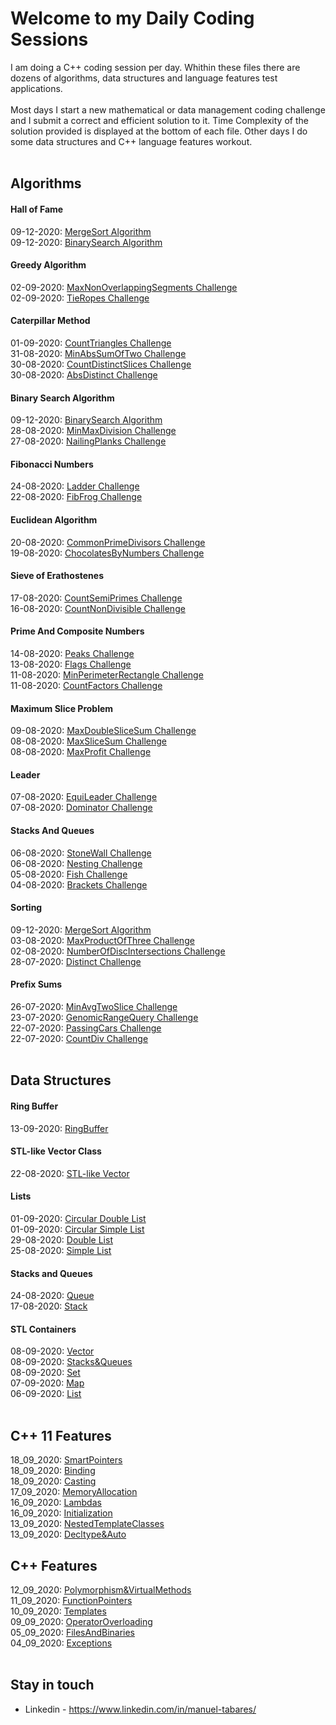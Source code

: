 # Welcome to my Daily Coding Sessions
  
I am doing a C++ coding session per day. Whithin these files there are dozens of algorithms, data structures and language features test applications.
<br/><br/>
Most days I start a new  mathematical or data management coding challenge and I submit a correct and efficient solution to it. Time Complexity of the solution provided is displayed at the bottom of each file. Other days I do some data structures and C++ language features workout.
<br/><br/>

## **Algorithms**

#### Hall of Fame

09-12-2020: [MergeSort Algorithm](https://github.com/ManuCanedo/DailyCodingSessions/tree/master/Algorithms_Sorting/Implementation_MergeSort)  
09-12-2020: [BinarySearch Algorithm](https://github.com/ManuCanedo/DailyCodingSessions/tree/master/Algorithms_BinarySearchAlgorithm/Implementation_BinarySearch)  

#### Greedy Algorithm

02-09-2020: [MaxNonOverlappingSegments Challenge](https://github.com/ManuCanedo/DailyCodingSessions/tree/master/Algorithms_GreedyAlgorithm/MaxNonOverlappingSegments)  
02-09-2020: [TieRopes Challenge](https://github.com/ManuCanedo/DailyCodingSessions/tree/master/Algorithms_GreedyAlgorithm/TieRopes)  

#### Caterpillar Method

01-09-2020: [CountTriangles Challenge](https://github.com/ManuCanedo/DailyCodingSessions/tree/master/Algorithms_CaterpillarMethod/CountTriangles)  
31-08-2020: [MinAbsSumOfTwo Challenge](https://github.com/ManuCanedo/DailyCodingSessions/tree/master/Algorithms_CaterpillarMethod/MinAbsSumOfTwo)  
30-08-2020: [CountDistinctSlices Challenge](https://github.com/ManuCanedo/DailyCodingSessions/tree/master/Algorithms_CaterpillarMethod/CountDistinctSlices)  
30-08-2020: [AbsDistinct Challenge](https://github.com/ManuCanedo/DailyCodingSessions/tree/master/Algorithms_CaterpillarMethod/AbsDistinct)  

#### Binary Search Algorithm

09-12-2020: [BinarySearch Algorithm](https://github.com/ManuCanedo/DailyCodingSessions/tree/master/Algorithms_BinarySearchAlgorithm/Implementation_BinarySearch)  
28-08-2020: [MinMaxDivision Challenge](https://github.com/ManuCanedo/DailyCodingSessions/tree/master/Algorithms_BinarySearchAlgorithm/MinMaxDivision)  
27-08-2020: [NailingPlanks Challenge](https://github.com/ManuCanedo/DailyCodingSessions/tree/master/Algorithms_BinarySearchAlgorithm/NailingPlanks)  

#### Fibonacci Numbers

24-08-2020: [Ladder Challenge](https://github.com/ManuCanedo/DailyCodingSessions/tree/master/Algorithms_FibonacciNumbers/Ladder)  
22-08-2020: [FibFrog Challenge](https://github.com/ManuCanedo/DailyCodingSessions/tree/master/Algorithms_FibonacciNumbers/FibFrog)  

#### Euclidean Algorithm

20-08-2020: [CommonPrimeDivisors Challenge](https://github.com/ManuCanedo/DailyCodingSessions/tree/master/Algorithms_EuclideanAlgorithm/CommonPrimeDivisors)  
19-08-2020: [ChocolatesByNumbers Challenge](https://github.com/ManuCanedo/DailyCodingSessions/tree/master/Algorithms_EuclideanAlgorithm/ChocolatesByNumbers)  

#### Sieve of Erathostenes

17-08-2020: [CountSemiPrimes Challenge](https://github.com/ManuCanedo/DailyCodingSessions/tree/master/Algorithms_SieveOfErathostenes/CountSemiPrimes)  
16-08-2020: [CountNonDivisible Challenge](https://github.com/ManuCanedo/DailyCodingSessions/tree/master/Algorithms_SieveOfErathostenes/CountNonDivisible)  

#### Prime And Composite Numbers

14-08-2020: [Peaks Challenge](https://github.com/ManuCanedo/DailyCodingSessions/tree/master/Algorithms_Prime%26CompositeNumbers/Peaks)  
13-08-2020: [Flags Challenge](https://github.com/ManuCanedo/DailyCodingSessions/tree/master/Algorithms_Prime&CompositeNumbers/Flags)  
11-08-2020: [MinPerimeterRectangle Challenge](https://github.com/ManuCanedo/DailyCodingSessions/tree/master/Algorithms_Prime%26CompositeNumbers/MinPerimeterRectangle)  
11-08-2020: [CountFactors Challenge](https://github.com/ManuCanedo/DailyCodingSessions/tree/master/Algorithms_Prime%26CompositeNumbers/CountFactors)  

#### Maximum Slice Problem

09-08-2020: [MaxDoubleSliceSum Challenge](https://github.com/ManuCanedo/DailyCodingSessions/tree/master/Algorithms_MaxSliceProblem/MaxDoubleSliceSum)  
08-08-2020: [MaxSliceSum Challenge](https://github.com/ManuCanedo/DailyCodingSessions/tree/master/Algorithms_MaxSliceProblem/MaxSliceSum)  
08-08-2020: [MaxProfit Challenge](https://github.com/ManuCanedo/DailyCodingSessions/tree/master/Algorithms_MaxSliceProblem/MaxProfit)  

#### Leader

07-08-2020: [EquiLeader Challenge](https://github.com/ManuCanedo/DailyCodingSessions/tree/master/Algorithms_Leader/EquiLeader)  
07-08-2020: [Dominator Challenge](https://github.com/ManuCanedo/DailyCodingSessions/tree/master/Algorithms_Leader/Dominator)  

#### Stacks And Queues

06-08-2020: [StoneWall Challenge](https://github.com/ManuCanedo/DailyCodingSessions/tree/master/Algorithms_Stacks&Queues/StoneWall)  
06-08-2020: [Nesting Challenge](https://github.com/ManuCanedo/DailyCodingSessions/tree/master/Algorithms_Stacks&Queues/Nesting)  
05-08-2020: [Fish Challenge](https://github.com/ManuCanedo/DailyCodingSessions/tree/master/Algorithms_Stacks%26Queues/Fish)  
04-08-2020: [Brackets Challenge](https://github.com/ManuCanedo/DailyCodingSessions/tree/master/Algorithms_Stacks&Queues/Brackets)  

#### Sorting

09-12-2020: [MergeSort Algorithm](https://github.com/ManuCanedo/DailyCodingSessions/tree/master/Algorithms_Sorting/Implementation_MergeSort)  
03-08-2020: [MaxProductOfThree Challenge](https://github.com/ManuCanedo/DailyCodingSessions/tree/master/Algorithms_Sorting/MaxProductOfThree)  
02-08-2020: [NumberOfDiscIntersections Challenge](https://github.com/ManuCanedo/DailyCodingSessions/tree/master/Algorithms_Sorting/NumberOfDiscIntersections)  
28-07-2020: [Distinct Challenge](https://github.com/ManuCanedo/DailyCodingSessions/tree/master/Algorithms_Sorting/Distinct)  

#### Prefix Sums

26-07-2020: [MinAvgTwoSlice Challenge](https://github.com/ManuCanedo/DailyCodingSessions/tree/master/Algorithms_PrefixSums/MinAvgTwoSlice)  
23-07-2020: [GenomicRangeQuery Challenge](https://github.com/ManuCanedo/DailyCodingSessions/tree/master/Algorithms_PrefixSums/GenomicRangeQuery)    
22-07-2020: [PassingCars Challenge](https://github.com/ManuCanedo/DailyCodingSessions/tree/master/Algorithms_PrefixSums/PassingCars)  
22-07-2020: [CountDiv Challenge](https://github.com/ManuCanedo/DailyCodingSessions/tree/master/Algorithms_PrefixSums/CountDiv)  <br/><br/>

## **Data Structures**

#### Ring Buffer

13-09-2020: [RingBuffer](https://github.com/ManuCanedo/DailyCodingSessions/tree/master/DataStructures_RingBuffer)    

#### STL-like Vector Class

22-08-2020: [STL-like Vector](https://github.com/ManuCanedo/DailyCodingSessions/tree/master/DataStructures_STL-like_Vector)  

#### Lists

01-09-2020: [Circular Double List](https://github.com/ManuCanedo/DailyCodingSessions/tree/master/DataStructures_Lists/CircularDoubleList)  
01-09-2020: [Circular Simple List](https://github.com/ManuCanedo/DailyCodingSessions/tree/master/DataStructures_Lists/CircularSimpleList)  
29-08-2020: [Double List](https://github.com/ManuCanedo/DailyCodingSessions/tree/master/DataStructures_Lists/DoubleList)  
25-08-2020: [Simple List](https://github.com/ManuCanedo/DailyCodingSessions/tree/master/DataStructures_Lists/SimpleList)  

#### Stacks and Queues

24-08-2020: [Queue](https://github.com/ManuCanedo/DailyCodingSessions/tree/master/DataStructures_Stacks%26Queues/Queue)  
17-08-2020: [Stack](https://github.com/ManuCanedo/DailyCodingSessions/tree/master/DataStructures_Stacks%26Queues/Stack)  

#### STL Containers

08-09-2020: [Vector](https://github.com/ManuCanedo/DailyCodingSessions/tree/master/DataStructures_STL_Containers/Vector)  
08-09-2020: [Stacks&Queues](https://github.com/ManuCanedo/DailyCodingSessions/tree/master/DataStructures_STL_Containers/Stacks&Queues)  
08-09-2020: [Set](https://github.com/ManuCanedo/DailyCodingSessions/tree/master/DataStructures_STL_Containers/Set)  
07-09-2020: [Map](https://github.com/ManuCanedo/DailyCodingSessions/tree/master/DataStructures_STL_Containers/Map)  
06-09-2020: [List](https://github.com/ManuCanedo/DailyCodingSessions/tree/master/DataStructures_STL_Containers/List)  <br/><br/> 

## **C++ 11 Features**

18_09_2020: [SmartPointers](https://github.com/ManuCanedo/DailyCodingSessions/tree/master/Cpp11Features/SmartPointers)  
18_09_2020: [Binding](https://github.com/ManuCanedo/DailyCodingSessions/tree/master/Cpp11Features/Binding)  
18_09_2020: [Casting](https://github.com/ManuCanedo/DailyCodingSessions/tree/master/Cpp11Features/Casting)  
17_09_2020: [MemoryAllocation](https://github.com/ManuCanedo/DailyCodingSessions/tree/master/Cpp11Features/MemoryAllocation)  
16_09_2020: [Lambdas](https://github.com/ManuCanedo/DailyCodingSessions/tree/master/Cpp11Features/Lambdas)  
16_09_2020: [Initialization](https://github.com/ManuCanedo/DailyCodingSessions/tree/master/Cpp11Features/Initialization)  
13_09_2020: [NestedTemplateClasses](https://github.com/ManuCanedo/DailyCodingSessions/tree/master/Cpp11Features/NestedTemplateClasses)  
13_09_2020: [Decltype&Auto](https://github.com/ManuCanedo/DailyCodingSessions/tree/master/Cpp11Features/Decltype&Auto)    

## **C++ Features**

12_09_2020: [Polymorphism&VirtualMethods](https://github.com/ManuCanedo/DailyCodingSessions/tree/master/CppFeatures/Polymorphism&VirtualMethods)  
11_09_2020: [FunctionPointers](https://github.com/ManuCanedo/DailyCodingSessions/tree/master/CppFeatures/FunctionPointers)    
10_09_2020: [Templates](https://github.com/ManuCanedo/DailyCodingSessions/tree/master/CppFeatures/Templates)  
09_09_2020: [OperatorOverloading](https://github.com/ManuCanedo/DailyCodingSessions/tree/master/CppFeatures/OperatorOverloading)  
05_09_2020: [FilesAndBinaries](https://github.com/ManuCanedo/DailyCodingSessions/tree/master/CppFeatures/FilesAndBinaries)  
04_09_2020: [Exceptions](https://github.com/ManuCanedo/DailyCodingSessions/tree/master/CppFeatures/Exceptions)  <br/><br/> 

## Stay in touch

+ Linkedin - https://www.linkedin.com/in/manuel-tabares/
